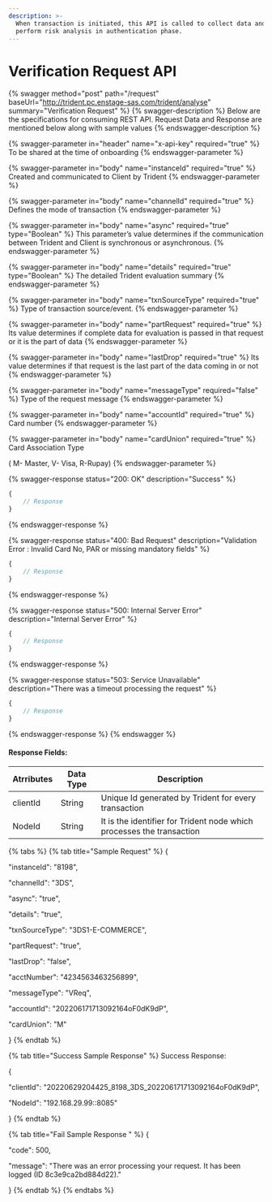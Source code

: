 ```yaml
---
description: >-
  When transaction is initiated, this API is called to collect data and to
  perform risk analysis in authentication phase.
---
```


# Verification Request API

{% swagger method="post" path="/request" baseUrl="http://trident.pc.enstage-sas.com/trident/analyse" summary="Verification Request" %}
{% swagger-description %}
Below are the specifications for consuming REST API. Request Data and Response are mentioned below along with sample values
{% endswagger-description %}

{% swagger-parameter in="header" name="x-api-key" required="true" %}
To be shared at the time of onboarding
{% endswagger-parameter %}

{% swagger-parameter in="body" name="instanceId" required="true" %}
Created and communicated to Client by Trident
{% endswagger-parameter %}

{% swagger-parameter in="body" name="channelId" required="true" %}
Defines the mode of transaction
{% endswagger-parameter %}

{% swagger-parameter in="body" name="async" required="true" type="Boolean" %}
This parameter’s value determines if the communication between Trident and Client is synchronous or asynchronous.
{% endswagger-parameter %}

{% swagger-parameter in="body" name="details" required="true" type="Boolean" %}
The detailed Trident evaluation summary
{% endswagger-parameter %}

{% swagger-parameter in="body" name="txnSourceType" required="true" %}
Type of transaction source/event.
{% endswagger-parameter %}

{% swagger-parameter in="body" name="partRequest" required="true" %}
Its value determines if complete data for evaluation is passed in that request or it is the part of data
{% endswagger-parameter %}

{% swagger-parameter in="body" name="lastDrop" required="true" %}
Its value determines if that request is the last part of the data coming in or not
{% endswagger-parameter %}

{% swagger-parameter in="body" name="messageType" required="false" %}
Type of the request message
{% endswagger-parameter %}

{% swagger-parameter in="body" name="accountId" required="true" %}
Card number
{% endswagger-parameter %}

{% swagger-parameter in="body" name="cardUnion" required="true" %}
Card Association Type

( M- Master, V- Visa, R-Rupay)
{% endswagger-parameter %}

{% swagger-response status="200: OK" description="Success" %}
```javascript
{
    // Response
}
```
{% endswagger-response %}

{% swagger-response status="400: Bad Request" description="Validation Error : Invalid Card No, PAR or missing mandatory fields" %}
```javascript
{
    // Response
}
```
{% endswagger-response %}

{% swagger-response status="500: Internal Server Error" description="Internal Server Error" %}
```javascript
{
    // Response
}
```
{% endswagger-response %}

{% swagger-response status="503: Service Unavailable" description="There was a timeout processing the request" %}
```javascript
{
    // Response
}
```
{% endswagger-response %}
{% endswagger %}

#### Response Fields:

| Atrributes | Data Type | Description                                                           |
| ---------- | --------- | --------------------------------------------------------------------- |
| clientId   | String    | Unique Id generated by Trident for every transaction                  |
| NodeId     | String    | It is the identifier for Trident node which processes the transaction |

{% tabs %}
{% tab title="Sample Request" %}
{

"instanceId": "8198",

"channelId": "3DS",

"async": "true",

"details": "true",

"txnSourceType": "3DS1-E-COMMERCE",

"partRequest": "true",

"lastDrop": "false",

"acctNumber": "4234563463256899",

"messageType": "VReq",

"accountId": "202206171713092164oF0dK9dP",

"cardUnion": "M"

}
{% endtab %}

{% tab title="Success Sample Response" %}
Success Response:

{

"clientId": "20220629204425\_8198\_3DS\_202206171713092164oF0dK9dP",

"NodeId": "192.168.29.99::8085"

}
{% endtab %}

{% tab title="Fail Sample Response  " %}
{

"code": 500,

"message": "There was an error processing your request. It has been logged (ID 8c3e9ca2bd884d22)."

}
{% endtab %}
{% endtabs %}
